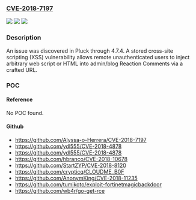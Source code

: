 ### [CVE-2018-7197](https://cve.mitre.org/cgi-bin/cvename.cgi?name=CVE-2018-7197)
![](https://img.shields.io/static/v1?label=Product&message=n%2Fa&color=blue)
![](https://img.shields.io/static/v1?label=Version&message=n%2Fa&color=blue)
![](https://img.shields.io/static/v1?label=Vulnerability&message=n%2Fa&color=brighgreen)

### Description

An issue was discovered in Pluck through 4.7.4. A stored cross-site scripting (XSS) vulnerability allows remote unauthenticated users to inject arbitrary web script or HTML into admin/blog Reaction Comments via a crafted URL.

### POC

#### Reference
No POC found.

#### Github
- https://github.com/Alyssa-o-Herrera/CVE-2018-7197
- https://github.com/ydl555/CVE-2018-4878
- https://github.com/ydl555/CVE-2018-4878
- https://github.com/hbranco/CVE-2018-10678
- https://github.com/StartZYP/CVE-2018-8120
- https://github.com/crypticq/CLOUDME_B0F
- https://github.com/AnonymKing/CVE-2018-11235
- https://github.com/tumikoto/exploit-fortinetmagicbackdoor
- https://github.com/wb4r/go-get-rce

